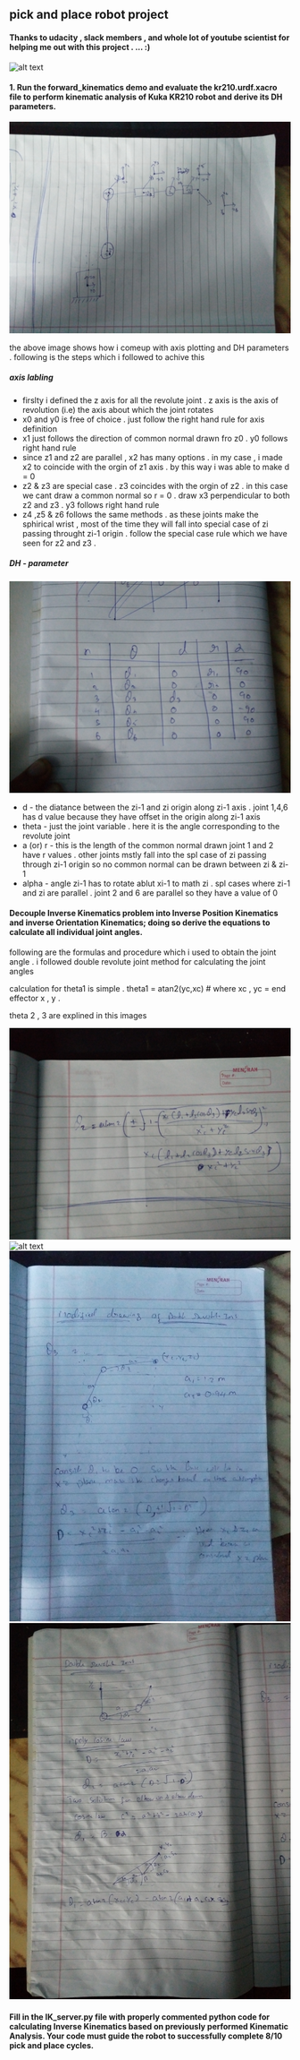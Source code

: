 ## pick and place robot project 

[//]: # (Image References)
[image1]: ./img/img1.jpg
[image2]: ./img/img2.jpg
[image4]: ./img/img3.jpg
[image3]: ./img/img4.jpg
[image5]: ./img/img5.jpg
[image6]: ./img/img6.jpg
[image7]: ./img/img7.jpg

#### Thanks to udacity , slack members , and whole lot of youtube scientist for helping me out with this project . ... :)

![alt text][image7]

#### 1. Run the forward_kinematics demo and evaluate the kr210.urdf.xacro file to perform kinematic analysis of Kuka KR210 robot and derive its DH parameters.

![alt text][image1]

the above image shows how i comeup with axis plotting and DH parameters . following is the steps which i followed to achive this

##### axis labling

* firslty i defined the z axis for all the revolute joint . z axis is the axis of revolution (i.e) the axis about which the joint rotates
* x0 and y0 is free of choice . just follow the right hand rule for axis definition
* x1 just follows the direction of common normal drawn fro z0 . y0 follows right hand rule
* since z1 and z2 are parallel , x2 has many options . in my case , i made x2 to coincide with the orgin of z1 axis . by this way i was able to make d = 0 
* z2 & z3 are special case . z3 coincides with the orgin of z2 . in this case we cant draw a common normal so r = 0 . draw x3 perpendicular to both z2 and z3 . y3 follows right hand rule 
* z4 ,z5 & z6 follows the same methods . as these joints make the sphirical wrist , most of the time they will fall into special case of zi passing throught zi-1 origin . follow the special case rule which we have seen for z2 and z3 .

##### DH - parameter 

![alt text][image2]

* d - the diatance between the zi-1 and zi origin along zi-1 axis . joint 1,4,6 has d value because they have offset in the origin along zi-1 axis 
* theta - just the joint variable . here it is the angle corresponding to the revolute joint 
* a (or) r  - this is the length of the common normal drawn joint 1 and 2 have r values . other joints mstly fall into the spl case of zi passing through zi-1 origin so no common normal can be drawn between zi & zi-1  
* alpha - angle zi-1 has to rotate ablut xi-1 to math zi . spl cases where zi-1 and zi are parallel . joint 2 and 6 are parallel so they have a value of 0 




#### Decouple Inverse Kinematics problem into Inverse Position Kinematics and inverse Orientation Kinematics; doing so derive the equations to calculate all individual joint angles.

following are the formulas and procedure which i used to obtain the joint angle . i followed double revolute joint method for calculating the joint angles


calculation for theta1 is simple . theta1 = atan2(yc,xc) # where xc , yc  = end effector x , y . 

theta 2 , 3 are explined in this images 

![alt text][image3]
![alt text][image4]
![alt text][image5]
![alt text][image6]



#### Fill in the IK_server.py file with properly commented python code for calculating Inverse Kinematics based on previously performed Kinematic Analysis. Your code must guide the robot to successfully complete 8/10 pick and place cycles. 

